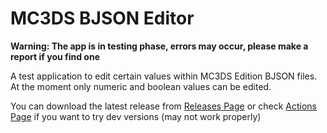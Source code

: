 # MC3DS BJSON Editor
**Warning: The app is in testing phase, errors may occur, please make a report if you find one**

A test application to edit certain values ​​within MC3DS Edition BJSON files. At the moment only numeric and boolean values ​​can be edited.

You can download the latest release from [Releases Page](https://github.com/STBrian/MC3DS-BJSON-Editor/releases/latest) or check [Actions Page](https://github.com/STBrian/MC3DS-BJSON-Editor/actions) if you want to try dev versions (may not work properly)